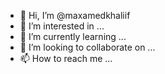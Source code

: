 - 👋 Hi, I’m @maxamedkhaliif
- 👀 I’m interested in ...
- 🌱 I’m currently learning ...
- 💞️ I’m looking to collaborate on ...
- 📫 How to reach me ...

<!---
maxamedkhaliif/maxamedkhaliif is a ✨ special ✨ repository because its `README.md` (this file) appears on your GitHub profile.
You can click the Preview link to take a look at your changes.
--->
